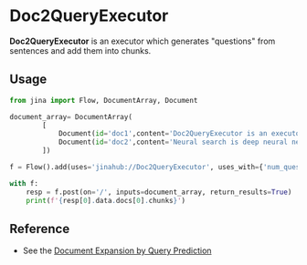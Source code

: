 # Doc2QueryExecutor

**Doc2QueryExecutor** is an executor which generates "questions" from sentences and add them into chunks.


## Usage 

```python
from jina import Flow, DocumentArray, Document

document_array= DocumentArray(
        [
            Document(id='doc1',content='Doc2QueryExecutor is an executor which generates "questions" from sentences and add them into chunks.'),
            Document(id='doc2',content='Neural search is deep neural network-powered information retrieval'),
        ])

f = Flow().add(uses='jinahub://Doc2QueryExecutor', uses_with={'num_questions': 10})

with f:
    resp = f.post(on='/', inputs=document_array, return_results=True)
    print(f'{resp[0].data.docs[0].chunks}')

```


## Reference
- See the [Document Expansion by Query Prediction](https://github.com/castorini/docTTTTTquery)
